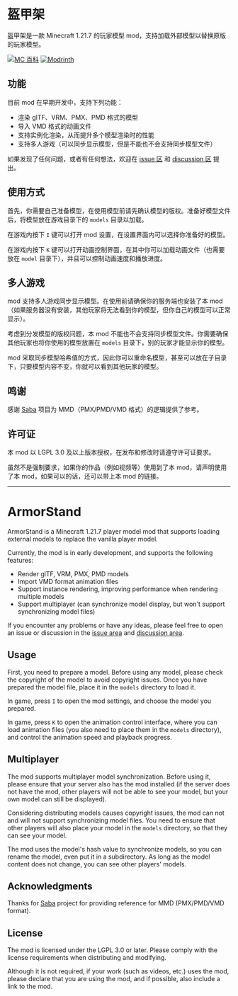 # 盔甲架

盔甲架是一款 Minecraft 1.21.7 的玩家模型 mod，支持加载外部模型以替换原版的玩家模型。

[![MC 百科](https://img.shields.io/badge/MC_%E7%99%BE%E7%A7%91-blue?style=for-the-badge)](https://www.mcmod.cn/class/20046.html)
[![Modrinth](https://img.shields.io/modrinth/dt/armor-stand?style=for-the-badge&logo=modrinth)](https://modrinth.com/mod/armor-stand)

## 功能

目前 mod 在早期开发中，支持下列功能：

- 渲染 glTF、VRM、PMX、PMD 格式的模型
- 导入 VMD 格式的动画文件
- 支持实例化渲染，从而提升多个模型渲染时的性能
- 支持多人游戏（可以同步显示模型，但是不能也不会支持同步模型文件）

如果发现了任何问题，或者有任何想法，欢迎在 [issue 区](https://github.com/fifth-light/ArmorStand/issues) 和 [discussion 区](https://github.com/fifth-light/ArmorStand/discussions) 提出。

## 使用方式

首先，你需要自己准备模型，在使用模型前请先确认模型的版权。准备好模型文件后，将模型放在游戏目录下的 `models` 目录以加载。

在游戏内按下 `I` 键可以打开 mod 设置，在设置界面内可以选择你准备好的模型。

在游戏内按下 `K` 键可以打开动画控制界面，在其中你可以加载动画文件（也需要放在 `model` 目录下），并且可以控制动画速度和播放进度。

## 多人游戏

mod 支持多人游戏同步显示模型。在使用前请确保你的服务端也安装了本 mod（如果服务器没有安装，其他玩家将无法看到你的模型，但你自己的模型可以正常显示）。

考虑到分发模型的版权问题，本 mod 不能也不会支持同步模型文件。你需要确保其他玩家也将你使用的模型放置在 `models` 目录下，别的玩家才能显示你的模型。

mod 采取同步模型哈希值的方式，因此你可以重命名模型，甚至可以放在子目录下，只要模型内容不变，你就可以看到其他玩家的模型。 

## 鸣谢

感谢 [Saba](https://github.com/benikabocha/saba) 项目为 MMD（PMX/PMD/VMD 格式）的逻辑提供了参考。

## 许可证

本 mod 以 LGPL 3.0 及以上版本授权，在发布和修改时请遵守许可证要求。

虽然不是强制要求，如果你的作品（例如视频等）使用到了本 mod，请声明使用了本 mod，如果可以的话，还可以带上本 mod 的链接。

---

# ArmorStand

ArmorStand is a Minecraft 1.21.7 player model mod that supports loading external models to replace the vanilla player model.

Currently, the mod is in early development, and supports the following features:

- Render glTF, VRM, PMX, PMD models
- Import VMD format animation files
- Support instance rendering, improving performance when rendering multiple models
- Support multiplayer (can synchronize model display, but won't support synchronizing model files)

If you encounter any problems or have any ideas, please feel free to open an issue or discussion in the [issue area](https://github.com/fifth-light/ArmorStand/issues) and [discussion area](https://github.com/fifth-light/ArmorStand/discussions).

## Usage

First, you need to prepare a model. Before using any model, please check the copyright of the model to avoid copyright issues. Once you have prepared the model file, place it in the `models` directory to load it.

In game, press `I` to open the mod settings, and choose the model you prepared.

In game, press `K` to open the animation control interface, where you can load animation files (you also need to place them in the `models` directory), and control the animation speed and playback progress.

## Multiplayer

The mod supports multiplayer model synchronization. Before using it, please ensure that your server also has the mod installed (if the server does not have the mod, other players will not be able to see your model, but your own model can still be displayed).

Considering distributing models causes copyright issues, the mod can not and will not support synchronizing model files. You need to ensure that other players will also place your model in the `models` directory, so that they can see your model.

The mod uses the model's hash value to synchronize models, so you can rename the model, even put it in a subdirectory. As long as the model content does not change, you can see other players' models.

## Acknowledgments

Thanks for [Saba](https://github.com/benikabocha/saba) project for providing reference for MMD (PMX/PMD/VMD format).

## License

The mod is licensed under the LGPL 3.0 or later. Please comply with the license requirements when distributing and modifying.

Although it is not required, if your work (such as videos, etc.) uses the mod, please declare that you are using the mod, and if possible, also include a link to the mod.
